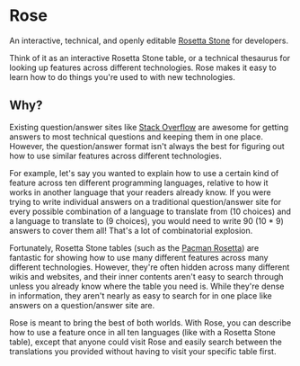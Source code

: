 # Rose
An interactive, technical, and openly editable [Rosetta
Stone](http://en.wikipedia.org/wiki/Rosetta_Stone) for developers.

Think of it as an interactive Rosetta Stone table, or a technical thesaurus for
looking up features across different technologies. Rose makes it easy to learn
how to do things you're used to with new technologies.

## Why?
Existing question/answer sites like [Stack Overflow](http://stackoverflow.com/)
are awesome for getting answers to most technical questions and keeping them in
one place. However, the question/answer format isn't always the best for
figuring out how to use similar features across different technologies.

For example, let's say you wanted to explain how to use a certain kind of
feature across ten different programming languages, relative to how it works in
another language that your readers already know. If you were trying to write
individual answers on a traditional question/answer site for every possible
combination of a language to translate from (10 choices) and a language to
translate to (9 choices), you would need to write 90 (10 * 9) answers to cover
them all! That's a lot of combinatorial explosion.

Fortunately, Rosetta Stone tables (such as the [Pacman
Rosetta](https://wiki.archlinux.org/index.php/Pacman_Rosetta)) are fantastic for
showing how to use many different features across many different technologies.
However, they're often hidden across many different wikis and websites, and
their inner contents aren't easy to search through unless you already know where
the table you need is. While they're dense in information, they aren't nearly as
easy to search for in one place like answers on a question/answer site are.

Rose is meant to bring the best of both worlds. With Rose, you can describe how
to use a feature once in all ten languages (like with a Rosetta Stone table),
except that anyone could visit Rose and easily search between the translations
you provided without having to visit your specific table first.
